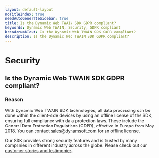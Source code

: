 ```yaml
---
layout: default-layout
noTitleIndex: true
needAutoGenerateSidebar: true
title: Is the Dynamic Web TWAIN SDK GDPR compliant?
keywords: Dynamic Web TWAIN, Security, GDPR compliant
breadcrumbText: Is the Dynamic Web TWAIN SDK GDPR compliant?
description: Is the Dynamic Web TWAIN SDK GDPR compliant?
---
```


# Security

## Is the Dynamic Web TWAIN SDK GDPR compliant?

### Reason

With Dynamic Web TWAIN SDK technologies, all data processing can be done within the client-side devices by using an offline license of the SDK, ensuring full compliance with data protection laws. These include the General Data Protection Regulations (GDPR), effective in Europe from May 2018. You can contact <a href="mailto:sales@dynamsoft.com" target="_blank">sales@dynamsoft.com for an offline license</a>.

Our SDK provides strong security features and is trusted by many companies in different industry across the globe. Please check out our <a href="https://www.dynamsoft.com/company/customers/?type=&product=&industry=" target="_blank">customer stories and testimonies</a>.
